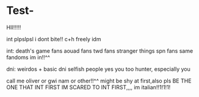 # Test-
HII!!!!!

int plpslpsl i dont bite!!  c+h freely idm

   int:
  death's game fans
  aouad fans
  twd fans
  stranger things
  spn fans
  same fandoms im in!!^^

  dni:
  weirdos + basic dni
  selfish people
  yes you too hunter, especially you 

call me oliver or gwi nam or other!!^^ might be shy at first,also pls BE THE ONE THAT INT FIRST IM SCARED TO INT FIRST,,,, im italian!!1!1!1!
